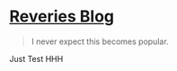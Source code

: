 [Reveries Blog](https://introdrop.github.io/)
================================

> I never expect this becomes popular.

Just Test HHH

